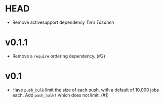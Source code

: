 # HEAD

* Remove activesupport dependency
    *Tero Tasanen*

# v0.1.1

* Remove a `require` ordering dependency. (#2)

# v0.1

* Have `push_bulk` limit the size of each push, with a default of 10,000 jobs each. Add `push_bulk!` which does not limit. (#1)
